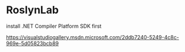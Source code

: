 # RoslynLab

install .NET Compiler Platform SDK first

https://visualstudiogallery.msdn.microsoft.com/2ddb7240-5249-4c8c-969e-5d05823bcb89
